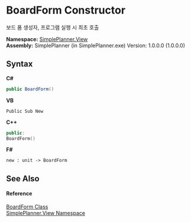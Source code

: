 # BoardForm Constructor 
 

보드 폼 생성자, 프로그램 실행 시 최초 호출

**Namespace:**&nbsp;<a href="58fad1ed-8ae0-5137-7e5a-cfda55210c41">SimplePlanner.View</a><br />**Assembly:**&nbsp;SimplePlanner (in SimplePlanner.exe) Version: 1.0.0.0 (1.0.0.0)

## Syntax

**C#**<br />
``` C#
public BoardForm()
```

**VB**<br />
``` VB
Public Sub New
```

**C++**<br />
``` C++
public:
BoardForm()
```

**F#**<br />
``` F#
new : unit -> BoardForm
```


## See Also


#### Reference
<a href="2598ddfb-2bdf-db1b-81e6-4716d956b3d2">BoardForm Class</a><br /><a href="58fad1ed-8ae0-5137-7e5a-cfda55210c41">SimplePlanner.View Namespace</a><br />